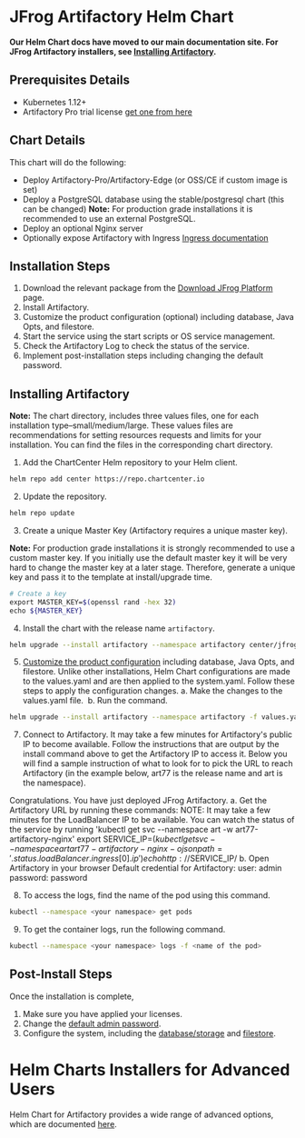 # JFrog Artifactory Helm Chart

**Our Helm Chart docs have moved to our main documentation site. For JFrog Artifactory installers, see [Installing Artifactory](https://www.jfrog.com/confluence/display/JFROG/Installing+Artifactory#InstallingArtifactory-HelmInstallation).**

## Prerequisites Details
* Kubernetes 1.12+
* Artifactory Pro trial license [get one from here](https://www.jfrog.com/artifactory/free-trial/)

## Chart Details
This chart will do the following:

* Deploy Artifactory-Pro/Artifactory-Edge (or OSS/CE if custom image is set)
* Deploy a PostgreSQL database using the stable/postgresql chart (this can be changed) **Note:** For production grade installations it is recommended to use an external PostgreSQL.
* Deploy an optional Nginx server
* Optionally expose Artifactory with Ingress [Ingress documentation](https://kubernetes.io/docs/concepts/services-networking/ingress/)

## Installation Steps
1. Download the relevant package from the [Download JFrog Platform](https://jfrog.com/download-jfrog-platform/) page.
2. Install Artifactory.
3. Customize the product configuration (optional) including database, Java Opts, and filestore.
4. Start the service using the start scripts or OS service management.
5. Check the Artifactory Log to check the status of the service.
6. Implement post-installation steps including changing the default password.

## Installing Artifactory

**Note:** The chart directory, includes three values files, one for each installation type–small/medium/large. These values files are recommendations for setting resources requests and limits for your installation. You can find the files in the corresponding chart directory.

1. Add the ChartCenter Helm repository to your Helm client.

```bash
helm repo add center https://repo.chartcenter.io
```

2. Update the repository.

```bash
helm repo update
```

3. Create a unique Master Key (Artifactory requires a unique master key).

**Note:** For production grade installations it is strongly recommended to use a custom master key. If you initially use the default master key it will be very hard to change the master key at a later stage. Therefore, generate a unique key and pass it to the template at install/upgrade time.

```bash
# Create a key
export MASTER_KEY=$(openssl rand -hex 32)
echo ${MASTER_KEY}
```

4. Install the chart with the release name ```artifactory```.

```bash
helm upgrade --install artifactory --namespace artifactory center/jfrog/artifactory
```
5. [Customize the product configuration](https://www.jfrog.com/confluence/display/JFROG/Installing+Artifactory#InstallingArtifactory-ProductConfiguration) including database, Java Opts, and filestore. Unlike other installations, Helm Chart configurations are made to the values.yaml and are then applied to the system.yaml. 
Follow these steps to apply the configuration changes.
a. Make the changes to the values.yaml file. 
b. Run the command.

```bash
helm upgrade --install artifactory --namespace artifactory -f values.yaml
```

7. Connect to Artifactory. 
It may take a few minutes for Artifactory's public IP to become available. Follow the instructions that are output by the install command above to get the Artifactory IP to access it. Below you will find a sample instruction of what to look for to pick the URL to reach Artifactory (in the example below, art77 is the release name and art is the namespace).

Congratulations. You have just deployed JFrog Artifactory.
a. Get the Artifactory URL by running these commands:
   NOTE: It may take a few minutes for the LoadBalancer IP to be available.
         You can watch the status of the service by running 'kubectl get svc --namespace art -w art77-artifactory-nginx'
   export SERVICE_IP=$(kubectl get svc --namespace art art77-artifactory-nginx -o jsonpath='{.status.loadBalancer.ingress[0].ip}')
   echo http://$SERVICE_IP/
b. Open Artifactory in your browser
   Default credential for Artifactory:
   user: admin
   password: password

8. To access the logs, find the name of the pod using this command.

```bash
kubectl --namespace <your namespace> get pods
```
9. To get the container logs, run the following command.

```bash
kubectl --namespace <your namespace> logs -f <name of the pod>
```


## Post-Install Steps
Once the installation is complete, 
1. Make sure you have applied your licenses.
2. Change the [default admin password](https://www.jfrog.com/confluence/display/JFROG/Users+and+Groups#UsersandGroups-RecreatingtheDefaultAdminUserrecreate).
3. Configure the system, including the [database/storage](https://www.jfrog.com/confluence/display/JFROG/Configuring+the+Database) and [filestore](https://www.jfrog.com/confluence/display/JFROG/Configuring+the+Filestore).


# Helm Charts Installers for Advanced Users
Helm Chart for Artifactory provides a wide range of advanced options, which are documented [here](https://www.jfrog.com/confluence/display/JFROG/Helm+Charts+Installers+for+Advanced+Users).


